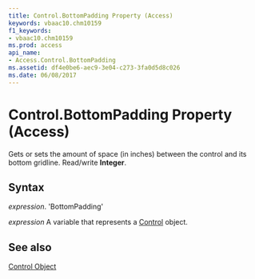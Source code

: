 ```yaml
---
title: Control.BottomPadding Property (Access)
keywords: vbaac10.chm10159
f1_keywords:
- vbaac10.chm10159
ms.prod: access
api_name:
- Access.Control.BottomPadding
ms.assetid: df4e0be6-aec9-3e04-c273-3fa0d5d8c026
ms.date: 06/08/2017
---
```



# Control.BottomPadding Property (Access)

Gets or sets the amount of space (in inches) between the control and its bottom gridline. Read/write  **Integer**.


## Syntax

 _expression_. 'BottomPadding'

 _expression_ A variable that represents a [Control](./Access.Control.md) object.


## See also


[Control Object](Access.Control.md)

